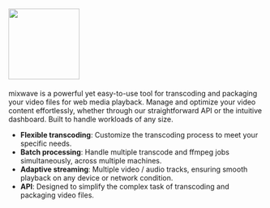 # <img src="https://github.com/matvp91/mixwave/blob/main/assets/logo.png?raw=true" width="140" />

mixwave is a powerful yet easy-to-use tool for transcoding and packaging your video files for web media playback. Manage and optimize your video content effortlessly, whether through our straightforward API or the intuitive dashboard. Built to handle workloads of any size.

- **Flexible transcoding**: Customize the transcoding process to meet your specific needs.
- **Batch processing**: Handle multiple transcode and ffmpeg jobs simultaneously, across multiple machines.
- **Adaptive streaming**: Multiple video / audio tracks, ensuring smooth playback on any device or network condition.
- **API**: Designed to simplify the complex task of transcoding and packaging video files.
